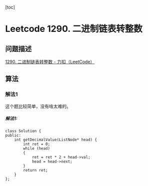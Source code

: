 [toc]

# Leetcode 1290. 二进制链表转整数

## 问题描述

[1290. 二进制链表转整数 - 力扣（LeetCode）](https://leetcode-cn.com/problems/convert-binary-number-in-a-linked-list-to-integer/)

## 算法

### 解法1

这个题比较简单，没有啥太难的。

##### 解法1: 

```
class Solution {
public:
    int getDecimalValue(ListNode* head) {
        int ret = 0;
        while (head)
        {
            ret = ret * 2 + head->val;
            head = head->next;
        }
        return ret;
    }
};
```

